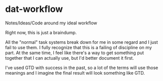 dat-workflow
============

Notes/Ideas/Code around my ideal workflow

Right now, this is just a braindump.

All the "normal" task systems break down for me in some regard and I just fail to use them. I fully recognize that this is a failing of discipline on my part. At the same time, I feel like there's a way to get something put together that I can actually use, but I'd better document it first.

I've used GTD with success in the past, so a lot of the terms will use those meanings and I imagine the final result will look something like GTD.




